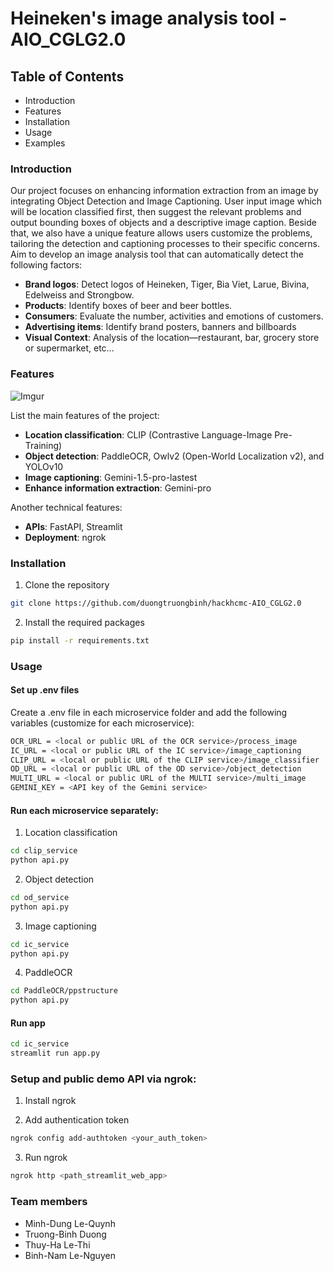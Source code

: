 # Heineken's image analysis tool - AIO_CGLG2.0 <Br>

## Table of Contents <Br>
- Introduction
- Features
- Installation
- Usage
- Examples

### Introduction <Br>
Our project focuses on enhancing information extraction from an image by integrating Object Detection and Image Captioning. User input image which will be location classified first, then suggest the relevant problems and output bounding boxes of objects and a descriptive image caption. Beside that, we also have a unique feature allows users customize the problems, tailoring the detection and captioning processes to their specific concerns. <Br>
Aim to develop an image analysis tool that can automatically detect the following factors:
- **Brand logos**: Detect logos of Heineken, Tiger, Bia Viet, Larue, Bivina, Edelweiss and Strongbow.
- **Products**: Identify boxes of beer and beer bottles.
- **Consumers**: Evaluate the number, activities and emotions of customers.
- **Advertising items**: Identify brand posters, banners and billboards
- **Visual Context**: Analysis of the location—restaurant, bar, grocery store or supermarket, etc...

### Features
![Imgur](https://i.imgur.com/rTHa3jj.png)

List the main features of the project:
- **Location classification**: CLIP (Contrastive Language-Image Pre-Training)
- **Object detection**: PaddleOCR, Owlv2 (Open-World Localization v2), and YOLOv10 
- **Image captioning**: Gemini-1.5-pro-lastest
- **Enhance information extraction**: Gemini-pro

Another technical features:
- **APIs**: FastAPI, Streamlit
- **Deployment**: ngrok

### Installation
1. Clone the repository
```bash
git clone https://github.com/duongtruongbinh/hackhcmc-AIO_CGLG2.0
```
2. Install the required packages
```bash
pip install -r requirements.txt
```
### Usage

#### Set up .env files
Create a .env file in each microservice folder and add the following variables (customize for each microservice):
```bash
OCR_URL = <local or public URL of the OCR service>/process_image
IC_URL = <local or public URL of the IC service>/image_captioning
CLIP_URL = <local or public URL of the CLIP service>/image_classifier
OD_URL = <local or public URL of the OD service>/object_detection
MULTI_URL = <local or public URL of the MULTI service>/multi_image
GEMINI_KEY = <API key of the Gemini service>
```
#### Run each microservice separately:

1. Location classification
```bash
cd clip_service
python api.py
```
2. Object detection
```bash
cd od_service
python api.py
```
3. Image captioning
```bash
cd ic_service
python api.py
```
4. PaddleOCR
```bash
cd PaddleOCR/ppstructure
python api.py
```
#### Run app
```bash
cd ic_service
streamlit run app.py
```

### Setup and public demo API via ngrok:
1. Install ngrok

2. Add authentication token
```bash
ngrok config add-authtoken <your_auth_token>
```
3. Run ngrok
```bash
ngrok http <path_streamlit_web_app>
```
### Team members

- Minh-Dung Le-Quynh
- Truong-Binh Duong
- Thuy-Ha Le-Thi
- Binh-Nam Le-Nguyen


